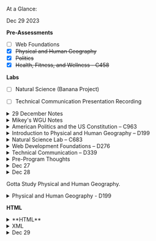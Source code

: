At a Glance:

Dec 29 2023

**Pre-Assessments**
- [ ] Web Foundations
- [X] <s>Physical and Human Geography</s>
- [X] <s>Politics</s>
- [X] <s>Health, Fitness, and Wellness  - C458</s>
      
**Labs**
- [ ] Natural Science (Banana Project)
- [ ] Technical Communication Presentation Recording


<details>
	<summary>29 December Notes</summary>
	<p>
		Studied up HTML and CSS Today. Whatever's on the Pre-Assessment.
		CSS: Padding values is Top Right Bottom Left in that order.
		Radio input types only allow for 1 selection/answer.
		Name attribute is used by all forms.
		it's specifically used to reference an element in Javascript.
		like for data entry forms, it's to use a reference for submitted data.

th - table header
tr - table row
td - table data, but can also double as table column.

browsers will find the index.html file in the root directory.

captions are optional in html.

html img uses src and alt. src to find the image source from the root directory of the html file, and alt to state in text what the image is. In the event the image fails to load.

External CSS lets an elements's style update from multiple pages from a single location.
Internal CSS is used for page-lebel style declaration.s

what tag is used to reference an external css sheet from within an HTML document?
link.

What style rule selects and formats childless paragraph element?
p:empty

What is that?

<!--
#one.two{
color:yellow;
}

<div id="one class="two> This should be yellow</div>
-->

is div, like a blank square on a web page? 

CSS classes can be used in Javascript.
Classes start with a period.
With that extrapolation, # Must be the start of an ID.

Selector Styles: ::first-letter
hmm. 

selector styles are patterns used to select the elements you want to style.

Are selector testers good for troubleshooting CSS issues? A kind of debugger?

2PM 29 DEC 2023
At this current time, I feel focused. Flow State. just trying to understand what I don't get.
W3 Schools has been a great asset in learning HTML.

XMP is Case sensitive and disallows errors.

div should be used when a developer needs to use a tag that doesn't apply a default format or style.

HTML is static, while XML is extensible.

. is for class
(#) is for id
: is a style selector.

~ generates sibling elements

styling float and clear are interchangeable with each other.

Responsive layouts

A Polygon hotspot begins and ends at the same pair of coordinates. They also contain many pairs of coordinates.

A text editor, any, is best for HTML.

padding with 3 values: it's top, both sides, then bottom.

(<div>)'s are usually used for page blocking.

knowing margin, padding, boarder and height/width is important. and what to do if you're getting 2-4 values.

Class: interchangable with Java Classes.

psuedo classes?
like with a:visited. That's a pseudo class?

Relative Lengths. I see this is important.

em is 2x the current font size
ex is the x-height
ch about width
rem is font size of the root element.
vw is viewport width
vh is viewport is height

this is important for window sizing and Responsive Layouts.

vmin is viewport minimum
vmax is viewport maximum.
% is the symbol for relativity to the parent element.

Good Day. Learned a lot.
</p>
</details>










<details>
<summary>Mikey's WGU Notes</summary>
I should write this in HTMl/CSS format. 
	
_Screw it._ This document is gonna be informal, since this is my personal notes after all.

Planned Term 1

Things I should do:
Use Quizlet’s Magic Notes AI feature. 
</details>

<details>
<summary>American Politics and the US Constitution – C963</summary>
	
The Development of the Constitutional Democracy

Structure of the United States Government

Political Participation

Civil Liberties and Civil Rights

Public Opinion and Media

Amendments and Landmark Court Cases. Majority of the test is this.

**Marbury vs. Madison - Judicial Powers**
Someone gave out a sealed letter about their job confirmation. They never got the letter. This could have been a scam to try and get the judicial job for more than one term.

**Plessly vs. Fergusion - 1896 Segregation**
This was the legalization of segregation. “One Drop Rule”. Louisiana was quite multicultural. Plessy wanted to improve the lives of others like him. Plessy’s committee went as far as to have a private detective arrest him so that they specifically challenged that specific segregation law. Challenged the case all the way to the Supreme Court. 
Start of Jim Crow Era.
70 years of segregation. 

**Brown vs. Board of Education - Segregation**
Reconstruction Amendments, 13, 14, and 15th Amendment.
Happened in 1950’s, but the relevant laws were established in the 1930’s.
Linda Brown
It was a long process of enabling black students to attend schools with the proper resources for a quality education.


**Miranda vs. Arizona - Miranda Rights**
People needed to be told their rights before going into arrest custody. I can see how some people may not know their basic rights.
The situation makes for easy police intimidation of the arrestee. The arrestee may admit to a crime they didn’t commit due to intimidation and/or not knowing their basic rights. They had the rights universally. I would say that some people may be new citizens and are unaware of their right to an attorney.

Roe vs. Wade - Abortion Rights (I’ve heard of this)
1973
The Abortion ban could hurt/kill the mother.

Obergefell - Hodges - Same Sex Marriage
Violation of 14th amendment, the equal protection clause. It enables same sex marriages.
Some states enabled it, some didn’t. With this case, it legalized same sex marriage in every state.

I need to know the Amendments.

#### The 27 Amendments
	1st Amendment - Free Speech. Congress can’t make a law that forces a citizen to respect an establishment (group of people or company), religion, or personal opinion. They can’t make a law that ‘silences the words’ of a citizen. They can’t limit what the press or the news says. They can’t stop people from gathering peaceably. They can’t stop the government from people petitioning for a government change.
	
	2nd - Right to have weapons.
	
	3rd - Government can’t forcibly house soldiers in private homes.
	
	4th - Protects citizens from searching their homes and/or taking things.
	
	(who wrote this quizlet? There’s a bunch of spelling errors.)
	
	5th - Protects the rights of an accused person or group. They need to go through due process. (going to court)
	6th - Right to a speedy and public trial (speedy as in the necessary time to get all the facts correct in the case.)
	
	7th - Right to a trial by jury in civil cases.
	
	8th - No cruel and unusual punishment
	
	9th - People’s rights aren’t just limited to the Constitution and Bill of rights. They are afforded more than that.
	
	10 - Powers not in the Federal Declaration are reserved to the states. (States can have whatever rights that they all voted on, for that state.)
	
	11 - Individuals can’t sue a state.
	
	12 - Separate Ballots for President and Vice President.
	
	13th - no more slaves. Slavery Abolished.
	
	14th - citizenship for former slaves. If you’re born in the US, you’re a US Citizen. 
	
	15th Amendment - adopted in 1870 for the extended suffrage for African Americans (Black people can vote now and hold political office). Can’t prevent a person due to race, color or personal religion and opinion.
	
	16th Income Tax. (This definitely needs to be changed. Taxes are way too high right now.)
	
	17 Election of Senators
	
	18 Alcohol Prohibition
	
	19th Amendment - Women can vote now.
	
	20 Presidents take office on 20th of January
	
	21 Prohibition was repealed. People can drink now.
	
	22nd Amendment: The President can only serve 2 terms.
	
	23 Washington DC residents can vote for the president (Why wasn’t this given in the first place?)
	
	24 Can’t tax when doing polls (what?)
	
	25 Actions for the event that a president dies or resigns
	
	26 18 year olds can vote now
	
	27 Congress can’t accept a pay raise until the next term.


Someone on reddit finished this class in a week? It's not fair to compare myself to them. I finish this class when I finish it.

Pac and Super Pac? What is that?
PAC - Political Action Committee
Super PAC - Unlimited Amounts of expenditures

I’m very visual and kinesthetic. How do I apply this to the learning of the Constitution?

Factors that contributed to the government structure outlined by the Articles of Confederation:
Americans wished the government to be representative of the states.

Example of Congressional Allocation that influences the national budget to help a congressman’s district or state?
Funds that erect buildings in the congressman’s district

House Rules Committee; Determines the rules for debate and in what order to schedule consideration.

Executive Agreements is for establishing agreements with foreign countries without congress approval

What is Executive Privilege?
President can withhold information from courts and legislation

President can exert influence in the next president’s administration by having a budget that affects the incoming administration’s initiatives, whether good or bad.

Marbury vs Madison
Established principle of judicial review

Supreme Court nominations are chosen by the US president.

14th Amendment expands on a judiciary’s power over unfair state laws

10th Amendment: powers not stated federally are reserved by the state.

Gibbons vs Ogden
Loose constructionist interpretation of the commerce clause

Presidential and Congressional Elections

How do states award votes in the electoral college?
Candidate who wins popular vote gets all the electoral votes.

12th Amendment makes a separate election for the president and vice.

Open Primary System: registered voters vote in any party during the primary

Campaign ads usually raise name recognition of a candidate

The Federal Election Commission was mainly for transparency.

Voters in the rep’s congress district can vote for the representative.

Inside Lobbying: an attempt to sway government decision making aimed at government officials.

DOMA is unconstitutional for same sex marriage
Defense of Marriage Act
How do super PACs operate?
They collect money to donate to or against candidates/issues

Common method of influence by interest groups
Target congressional committees that have special influence

Buckley v. Valeo: spending on political campaigns is part of First Amendment. (What? Why?)

Having a low income job is associated with being less likely to vote

1993 National Voter registration act lets citizens to register to vote when getting a driver’s license.

Literacy tests were once used to restrict African American votes

Plessy vs Ferguson: the 1/8th guy made an issue announced by highlighting that segregation was a broken system. ‘Separate but Equal’ is not equal.

6th Amendment: Right to a speedy trial. It affords right to an attorney.

Many amendments focus on rights of non-US citizens (focusing on making them citizens?)

Standard of Strict Scrutiny: cases that restrict fundamental rights to protected classes

Eminent Domain: lets the government take or use property for a public purpose.

Mapp v Ohio: Evidence without a warrant is not admissible.

6th Amendment also provides for individuals to question those who testify against them. It lets them call witnesses. (I thought it was for a speedy trial?)

5th Amendment: government needs to use fair and consistent procedures if they want to limit citizen’s rights or seize property

Brandenburg V Ohio: extends federal protection for abstract discussions of violence and government overthrowing (Insurrection)

Burwell vs. Hobby Lobby Stores
Businesses don’t have to provide birth control if it violates a business owner’s religious beliefs.

Texas v Johnson
Flag burning is constitution protected (WHAAAT)

Lemon test: can’t inhibit nor advance a religious practice.

Obergefell v Hodges: something about same sex marriage
Roe v Wade: Right to private birth control for women.

How did Civil War amendments affect individual rights?
Better rights for black americans.

Media Agenda setting:
Agenda determines with events deserve public attention

Principle of prior restraint?
Government can prevent information if it affects national security

Freedom of Information act: citizens can provide information requested by citizens

Radio Act of 1927: increased federal powers to regulate radio transmissions

Presidents use mandates after an election by using public support to implement campaign promises.

Justices not elected by appointed (by the president)

Income is a common demographic group.

Passed the US Constitution Pre-Assessment. I’ll have to review it at a later date.
Moving on to Physical and Human Geography.
</details>

<details>
	<summary>Introduction to Physical and Human Geography – D199</summary>
	Mikey: The course explores Climate Changes, the state of the world climate, current effects of climate change, potential solutions, and world politics in regards to each nation’s effect on the world climate.

“Chapter 1 in the study is the bulk of the OA so spend most of the time studying that chapter. Understand Climate Change, Different climate agreement like the Paris Climate Agreement and the Kyoto Protocol”

Climate Change
Shifts in temperature and weather patterns, likely referring to global climate change, but can also mean the climate change in a given continent or region.

Paris Climate Agreement
A science based legally binding agreement for all nations to work together to help reduce the negative effects of global climate change.

Kyoto Protocol
A United Nations Agreement to set emission targets and work to meet the targets.

Push and Pull Factors
Reasons an individual will immigrate to another country.

Understand the "Push and Pull" Factors which means what pushes people to leave countries and what brings them to different countries. Also know the different types of Maps and what they are used for.
Climate Change - 

https://quizlet.com/795146780/introduction-to-physical-and-human-geography-d199-climate-change-flash-cards/?funnelUUID=16a7ea24-9861-4e50-9a05-d0bbe03fab80

Involuntary Migration - 

https://quizlet.com/795141136/introduction-to-physical-and-human-geography-d199-involuntary-migration-flash-cards/?funnelUUID=6f3fd0a3-78e6-4fcb-a795-ed550e27afde

Maps - https://quizlet.com/795120274/introduction-to-physical-and-human-geography-d199-what-is-geography-flash-cards/?funnelUUID=d694c1f9-d30f-465e-ba49-acd2932f2eb0

‘On my 4th attempt now and also got told to study mostly all of chapter 1 and the first 4 lessons on each section, this is so difficult for no reason (I just barely failed my last attempt) after you take your 3 attempts you set up meetings with your instructor and they review part of section 1 with you and then your next meeting 2 and 3 and then one last meeting to review and touch up on anything before getting approval to take it again

EDIT 6/7 - finally passed it and my god this class was so frustrating, my advice is to focus mostly on the first 4 lessons of 1, 2, and 3 with the exception of reading all the lessons in section 1, definitely need to understand the types of migrations and conflicts, physical geography and the effects of climate change, definitely use the quizlet that is provided here on this Reddit but don’t use it as your main source, definitely read the sections over and over and do the study guide on sections 1 and 3 that the instructor is suppose to provide you.’

Mikey: You can study along with your Instructor? That’s cool.
</details>
<details>
<summary>Natural Science Lab – C683</summary>
	Just a test of one’s understanding of the scientific method

I’m gonna cut several bananas differently. Assert that the bigger the cut, the faster the rate of decay from the point of incision in a 4 hour period. Easy.

‘I did mine on which microwave popcorn brand yields the least unpopped kernels. Seriously, do not overthink this. You are not working on an experiment to change the world. You only need a simple experiment to use as a basis to show you understand the principles of how to do the experiment. Google the old course name Integrated Natural Science experiment to find examples. You can definitely do this during a weekend.’
</details>

<details>
	<summary>Web Development Foundations – D276</summary>

Mikey: read up on HTML and CSS.

Day 1:
I took the pre-assessment and failed by maybe 30 questions. Keep in mind you only need about a 50/70 to pass the OA. I may be slightly off, but those were my numbers.
Started by watching HTML Crash Course - Traversy Media | CSS Crash Course - Traversy Media
Really understand the concepts in these videos. They have the foundation you need to pass this class.
I took written notes on this Study Guide from page 1 to page 11. Reviewed most of the questions asked towards the end of the study guide. You don't need to be able to answer them all, however look over a few you find most important. THIS GUIDE HAS SIGNIFICANT INFORMATION!
After that I took the pre-assessment again and passed, but not by a lot.

Day 2:
I did the C779 Quizzets (there's also a tab for D276 class) only 3...one being foundations of HTML, foundations of CSS, and debugging.
I took the pre-assessment again and reviewed all the answers wrong and right. Passed again by a higher margin.

Day 3:
Booked the OA at 7:30AM. Drank some coffee and made myself a nice breakfast. Reviewed the study guide for maybe 5 minutes and took the test. The OA was more difficult than the PA by a bit. If you understand the HTML and CSS concepts you'll be fine. The test tries to trick you in a majority of questions, keeping your eyes peeled. Especially, when they give you line(s) of code. (Oh, so there’s code strings in there.)
Be on high alert and reread the questions multiple times. Ask yourself, "what are they looking for"? The test itself is only difficult because they really try to gauge if you know the knowledge by placing answer choices that seem to be right.
I spent around 14-15 hours studying. Most importantly, your work ethic will play a big factor. I was hungry to pass this class, more so when I saw other reddit posts saying they failed or passed by a small margin. These resources pretty much contain the majority of the information you'll need for the OA.
</details>


<details>
<summary>Technical Communication – D339</summary>
P-A Done.
C768 Task 3 COMPLETE - C768/D339 Task 3 Section A: Email Write an email to your peers inviting them - Studocu

I think this is just a class on how to present information.
I’m gonna write a presentation on the best programming languages to learn.
Java
Python
C#
SQL
HTML/CSS

Maybe not languages.

White Paper? What’s that? Is that something the instructor hands to me?
Reading up on it. The examples online are about coding and/or some kind of software engineering related topic. Like a company or something.

Task 1 Writing a Powerpoint Video and recording it.
Task 2 Professional Email
Task 3 Watch 2 other videos and describe what they could have done better.


Additional Classes
I’ll add the classes when I’m done with the current terms. No use in stressing out by seeing the workload. 

</details>

<details>
<summary>Pre-Program Thoughts</summary>
Dec 27 2023
Feels like I’ve been studying up and getting ready for these classes since April of 2023. When I quit trucking.

Took a few certifications for this program. I’m looking good. I have all I need. Loads of gym equipment to stay fit, responsible spending habits, support from mom. I’m ready for this.

Looking to hit the ground running. Knock out these classes asap.

Seeing a lot of information online about how to get through this stuff as quick as possible.

Pre-Assessment Results
I see that I can review my assessment results. Very useful.

Studocu
What is this? This looks useful.

Pomodoro Technique, huh?

Study for an hour, take a quick workout and coffee break.
</details>

<details>
	<summary>Dec 27</summary>
So far it’s looking good. Using a version of the Pomodoro Technique. 45 minutes study, with 15 minute intervals. CJ and Jason do this all time.

If I don’t finish a course in 6 months, that’s grounds for expulsion or academic probation.

Todo
Get Microsoft 365 as required by handbook (given for free)
Pass Politics and US Constitution Exam
Pass Physical and Human Geography Exam
Submit Banana Natural Science Lab
Submit Technical Communication Project
Pass Web Foundations (HTML/CSS)

</details>
<details>
	<summary>Dec 28</summary>
Did phenomenal yesterday. That’s what I want to see from myself.
Okay.

Politics: Pre-Assess, done.
	1. Physical and Human Geography , not done.
	1. Banana Natural Science lab. I can take the photos now and just submit them.
	1. Technical Comms, I can write it through, but I don’t know what white pages are, if it’s assigned to me. I can only take it on Jan 2.
	1. Web Foundations. I took the Pre-Assessment. Lots of CSS/HTML/XML. Gotta Review. Heavy on the HTML. I can study this.
	1. Student Onboarding? It’s tomorrow. 4:30 or so. Gotta account for my time zone.
	1. Huh. Health and Fitness popped up in my courses.

**Transferred my notes over on to Github. This is all just on a wordpad, pretty much. Clean. Efficient.**
...no. It needs to be a little bit prettier.

Link to Github Markdown.
https://docs.github.com/en/get-started/writing-on-github/getting-started-with-writing-and-formatting-on-github/basic-writing-and-formatting-syntax
...
Spent 15 minutes because I accidentally pasted text. The text had copied over 3x. Ugh.
Okay. Check out Health and Wellness.

## Health, Fitness, and Wellness - C458
Took the pre-assessment. Not hard. It's got intermediate health information. There's social wellness as well. But it had a bit about pronouns? hmm. I don't like that.

**Passed Pre-Assessments**
- [ ] Physical and Human Geography
- [X] Politics
- [ ] Web Foundations
- [X] Health, Fitness, and Wellness  - C458
      
**Labs**
- [ ] Natural Science (Banana Project)
- [ ] Technical Communication Presentation Recording
      
**Passed Courses, but would be nice to review**
- [ ] It Introduction
- [X] Composition

</details>

Gotta Study Physical and Human Geography.

<details>
<summary>Physical and Human Geography - D199</summary>

Stringent means strict, rigid or stern. On a graph of child labor, the nation with the  

Advantageous Relative Location just means a resource that can be used for the subject's benefit.

Energy Losses are inevitable in an ecosystem cycle.

Weber beliebves that a business location is determined by labor costs.

Extreme natural boundaries often create neighboring lands with different cultures (take china and europe, with the mountain ranges and inhospitable area between them.

GDP (Gross Domestic Product) overlooks essential activities that do not involve money.

A country with too much national debt will incur currency inflation.

A Global governance aims to alleviate collective action problems.

The war in Syria affected Palestinian Migrants.

Secondary Migration means moving from a first point to a second point.

Removing carbon dioxide from atmosphere is key in lowering carbon emissions.

Cap and Trade depends on market conditions.

Market based solutions let businesses better understand their own carbon footprint.

In 2040, it's predicted that the artic will be free of ice by the Summer then.

The social cost of carbon is the total value of global damage caused by one additional ton of carbon at a given point in time.

Fuel Cells can provide supplemental power to the current grid.

Took the Pre-Assessment Again. Passed.

**Passed Pre-Assessments**
- [X] Physical and Human Geography
- [X] Politics
- [ ] Web Foundations
- [X] Health, Fitness, and Wellness  - C458
      
**Labs**
- [ ] Natural Science (Banana Project)
- [ ] Technical Communication Presentation Recording
      
**Passed Courses, but would be nice to review**
- [ ] It Introduction
- [X] Composition

Time to study HTML/CSS/XML.
</details>

**HTML**
<details>
	<summary>**HTML**</summary>

```

<q>
<p><strong>The weather is hot.</strong></p>
<p><b>The weather is hot.</b></p>

<p><strong>The weather is hot.</strong></p>
<p><b>The weather is hot.</b></p>

These are acceptable ways to bold words.

<q> is quotations marks.
<p> is paragraph.
<br> is bring down to the next line.

it's 
<html>
 <head>
	 <title>
 </head>
<body> 
	<h1>Hello</h1>
	<p> This is it.</p>
</body>
</html>

<li> is list.
<ol>
	<li>Listy
	</li>
</ol>

Ugh. This is frustrating, garnering what the tags are off of the pre-assessment.
https://www.w3schools.com/tags/

All the tags.

HTML Tags.

ol is an ordered list.
This probably means that li is list item.

As of Dec 2023, HTML 5.2 Supports 142 HTML tags.
115 are still usable with previous HTML versions.

What is the difference with <h1 and <head?
is <title> the top tab title?

isn't _cite_ the same thing as italic?

<rubby ruby annotation
rt is 

</s is strikethrough
</u is underlined
</var is variable for math

</wbr is for long words. it's word break.

Semantic HTML 

HTML canvas. <canvas></canvas

<button>Click Me</button>
	
Details is for a drop down menu.
<details></details>

Drop down is super useful. ```
```
<q></q>
<!-- Span -->
<span>Loading:</span>
<progress id="file" value="32" max="100">
32%
</progress>

noscript if java app is broken

template to hide text when page loads

time tag
<dialog></dialog>
dialog box.

<input type="checkbox" />

All these concepts I've played with before, in different game engines.

<input list>

tf table footer
useful for making my own little spreadsheets.

image attributes
alt for text in case image doesn't show up.

Dec 29
Some of the material took in my mind.
I know about html attributes. styles. colors. It's all for text information. And I would believe some limited programming.

Style Attribute
Background Color
Color
Font-Family
Font-Size
Text-Align

Mikey: Randomly thinking about that one Markdown game and chatgpt.

there's 140 color names in HTML

Reminder: Hex color uses #FFFFFF. that's 3 values expressees through hexidecimal value. 

HSL is Hue Saturation and Lightness.

HSLA is the same but with alpha.

HTML Tables.
THis is useful for me.

tr table range
th header
td data

You can make HTMl tables pretty.
HTML Block

<div. I see this a lot. an element that's used as a container for other HTML elements.
div defines a section in a document. specifically for block-level.

span does the same, but inline.

q tag is not mark tag. mark is **marker**.

It's 
HTML
HEAD
BODY

in that one question, I used h1 instead of head.
</details>

<details>
	<summary>XML</summary>
eXtensible markup language
"XML Separates implementation from presentation."
- Stores and transport data.
- designed to be self-descriptive.

Has sender information
has Reciever information
a heading and body.

Application Programming Interface

YOu can make your own tags (Variables) in XML.

WWW Consortium 

XML Trees. hmmm.

Infered XML Schema. WHAT.

XML. Interesting.

</details>

<details>
	<summary>Dec 29</summary>

Studied a good amount so far. Focused on HTML and some CSS/XML.
Took the pre-assessment test again. 2 green lights out of 3 total areas of study.

Review now.


 
**Passed Pre-Assessments**
- [X] Physical and Human Geography
- [X] Politics
- [ ] Web Foundations
- [X] Health, Fitness, and Wellness  - C458
      
**Labs**
- [ ] Natural Science (Banana Project)
- [ ] Technical Communication Presentation Recording
      
**Passed Courses, but would be nice to review**
- [ ] It Introduction
- [X] Composition
</details>


